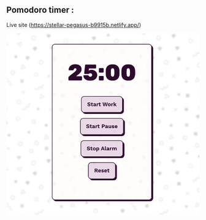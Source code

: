 ## Pomodoro timer :

Live site (https://stellar-pegasus-b9915b.netlify.app/)

![screenshot](assets/pomodoro-timer.png)
